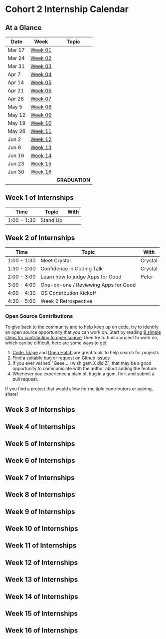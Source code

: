 # Cohort 2 Internship Calendar

## At a Glance

Date    | Week                                | Topic
--------|-------------------------------------|-----------------------------
Mar 17  | [Week 01](#week-1-of-internships)   |
Mar 24  | [Week 02](#week-2-of-internships)   |
Mar 31  | [Week 03](#week-3-of-internships)   |
Apr 7   | [Week 04](#week-4-of-internships)   |
Apr 14  | [Week 05](#week-5-of-internships)   |
Apr 21  | [Week 06](#week-6-of-internships)   |
Apr 28  | [Week 07](#week-7-of-internships)   |
May 5   | [Week 08](#week-8-of-internships)   |
May 12  | [Week 09](#week-9-of-internships)   |
May 19  | [Week 10](#week-10-of-internships)  |
May 26  | [Week 11](#week-11-of-internships)  |
Jun 2   | [Week 12](#week-12-of-internships)  |
Jun 9   | [Week 13](#week-13-of-internships)  |
Jun 16  | [Week 14](#week-14-of-internships)  |
Jun 23  | [Week 15](#week-15-of-internships)  |
Jun 30  | [Week 16](#week-16-of-internships)  |
        |                                     | **GRADUATION**

## Week 1 of Internships

| Time       | Topic                                    | With
|------------|------------------------------------------|----------
1:00 - 1:30  | Stand Up                                 | 

## Week 2 of Internships

| Time       | Topic                                    | With
|------------|------------------------------------------|----------
1:00 - 1:30  | Meet Crystal                             | Crystal
1:30 - 2:00  | Confidence in Coding Talk                | Crystal
2:00 - 3:00  | Learn how to judge Apps for Good         | Peter
3:00 - 4:00  | One-on-one / Reviewing Apps for Good     |
4:00 - 4:30  | OS Contribution Kickoff                  |
4:30 - 5:00  | Week 2 Retrospective                     |

### Open Source Contributions

To give back to the community and to help keep up on code, try to identify an open
source opportunity that you can work on. Start by reading
[8 simple steps for contributing to open source](http://www.sitepoint.com/8-simple-steps-for-contributing-to-open-source/)
Then try to find a project to work on, which can be difficult, here are some ways to get

1. [Code Triage](http://www.codetriage.com/) and [Open Hatch](https://openhatch.org) are great tools to help search for projects
2. Find a suitable bug or request on [Github Issues](https://github.com/blog/831-issues-2)
3. If you ever wished "Geee... I wish gem X did Z", that may be a good oppurtunity to communiciate with the author about adding the feature.
4. Whenever you experience a plain ol' bug in a gem, fix it and submit a pull request.

If you find a project that would allow for multiple contributors or pairing, share!

## Week 3 of Internships


## Week 4 of Internships


## Week 5 of Internships


## Week 6 of Internships


## Week 7 of Internships


## Week 8 of Internships


## Week 9 of Internships


## Week 10 of Internships


## Week 11 of Internships


## Week 12 of Internships


## Week 13 of Internships


## Week 14 of Internships


## Week 15 of Internships


## Week 16 of Internships
